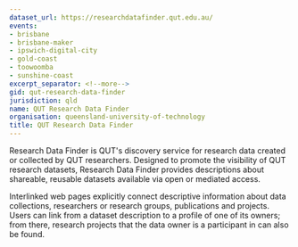 ```yaml
---
dataset_url: https://researchdatafinder.qut.edu.au/
events:
- brisbane
- brisbane-maker
- ipswich-digital-city
- gold-coast
- toowoomba
- sunshine-coast
excerpt_separator: <!--more-->
gid: qut-research-data-finder
jurisdiction: qld
name: QUT Research Data Finder
organisation: queensland-university-of-technology
title: QUT Research Data Finder
---
```


Research Data Finder is QUT's discovery service for research data created or collected by QUT researchers. Designed to promote the visibility of QUT research datasets, Research Data Finder provides descriptions about shareable, reusable datasets available via open or mediated access.

<!--more-->

Interlinked web pages explicitly connect descriptive information about data collections, researchers or research groups, publications and projects. Users can link from a dataset description to a profile of one of its owners; from there, research projects that the data owner is a participant in can also be found.
